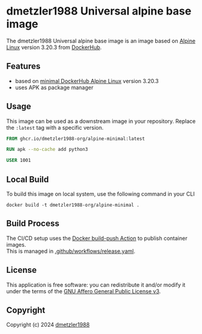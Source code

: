 # dmetzler1988 Universal alpine base image

The dmetzler1988 Universal alpine base image is an image based on 
[Alpine Linux](https://hub.docker.com/_/alpine) version 3.20.3 from 
[DockerHub](https://hub.docker.com/).

## Features

- based on [minimal DockerHub Alpine Linux](https://hub.docker.com/_/alpine) version 3.20.3
- uses APK as package manager

## Usage

This image can be used as a downstream image in your repository. Replace the `:latest` tag with a specific version.

```Dockerfile
FROM ghcr.io/dmetzler1988-org/alpine-minimal:latest

RUN apk --no-cache add python3

USER 1001
```

## Local Build

To build this image on local system, use the following command in your CLI

```shell
docker build -t dmetzler1988-org/alpine-minimal .
```

## Build Process

The CI/CD setup uses the [Docker build-push Action](https://github.com/docker/build-push-action) to publish container images.  
This is managed in [.github/workflows/release.yaml](./.github/workflows/release.yaml).

## License

This application is free software: you can redistribute it and/or modify it under the terms of 
the [GNU Affero General Public License v3](https://www.gnu.org/licenses/agpl-3.0.txt).

## Copyright

Copyright (c) 2024 [dmetzler1988](https://github.com/dmetzler1988)
